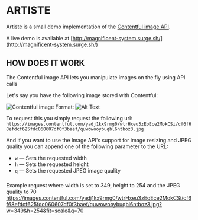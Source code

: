 # ARTISTE
Artiste is a small demo implementation of the [Contentful image API](https://www.contentful.com/developers/docs/references/images-api/).

A live demo is available at [http://magnificent-system.surge.sh/](http://magnificent-system.surge.sh/)

## HOW DOES IT WORK
The Contentful image API lets you manipulate images on the fly using API calls

Let's say you have the following image stored with Contentful:

![Contentful image](https://images.contentful.com/yadj1kx9rmg0/wtrHxeu3zEoEce2MokCSi/cf6f68efdcf625fdc060607df0f3baef/quwowooybuqbl6ntboz3.jpg)
Format: ![Alt Text](url)


To request this you simply request the following url: `https://images.contentful.com/yadj1kx9rmg0/wtrHxeu3zEoEce2MokCSi/cf6f68efdcf625fdc060607df0f3baef/quwowooybuqbl6ntboz3.jpg`

And if you want to use the Image API's support for image resizing and JPEG quality you can append one of the following parameter to the URL:

* `w` — Sets the requested width
* `h` — Sets the requested height
* `q` — Sets the requested JPEG image quality

###

Example request where width is set to 349, height to 254 and the JPEG quality to 70
https://images.contentful.com/yadj1kx9rmg0/wtrHxeu3zEoEce2MokCSi/cf6f68efdcf625fdc060607df0f3baef/quwowooybuqbl6ntboz3.jpg?w=349&h=254&fit=scale&q=70
